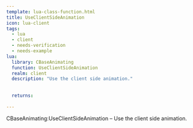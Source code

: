 ```yaml
---
template: lua-class-function.html
title: UseClientSideAnimation
icon: lua-client
tags:
  - lua
  - client
  - needs-verification
  - needs-example
lua:
  library: CBaseAnimating
  function: UseClientSideAnimation
  realm: client
  description: "Use the client side animation."
  
  
  returns:
    
---
```


<div class="lua__search__keywords">
CBaseAnimating:UseClientSideAnimation &#x2013; Use the client side animation.
</div>
